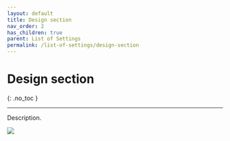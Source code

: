 ```yaml
---
layout: default
title: Design section
nav_order: 2
has_children: true
parent: List of Settings
permalink: /list-of-settings/design-section
---
```


# Design section
{: .no_toc }

---

Description.

![](/orderlord-help-kds/assets/images/kds/section_kitchen_history_1.png)